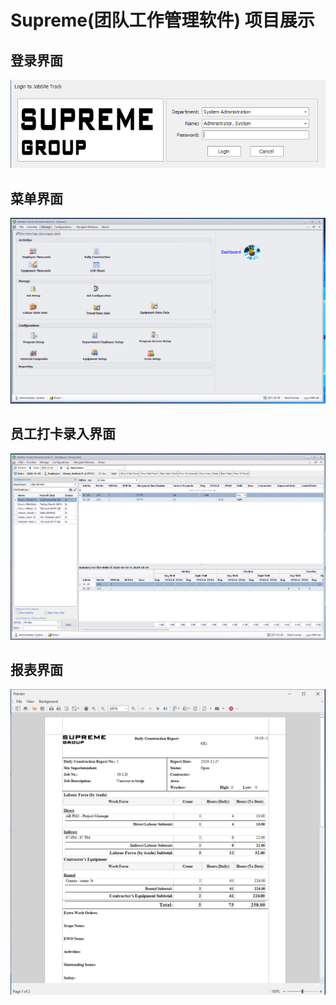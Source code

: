 # Supreme(团队工作管理软件) 项目展示

## 登录界面
![登录界面](https://github.com/Kaiwenkevinz/Supreme-demo/blob/main/img/login.PNG)

## 菜单界面
![登录界面](https://github.com/Kaiwenkevinz/Supreme-demo/blob/main/img/home.PNG)

## 员工打卡录入界面
![打卡录入](https://github.com/Kaiwenkevinz/Supreme-demo/blob/main/img/EmplTimecard.PNG)

## 报表界面
![报表界面](https://github.com/Kaiwenkevinz/Supreme-demo/blob/main/img/report.PNG)

